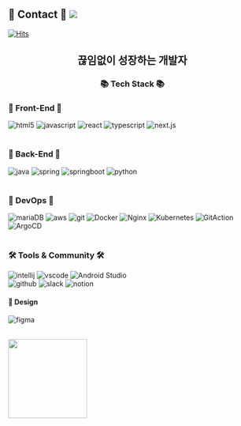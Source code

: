 ## 📧 Contact 📧 <a href="mailto:tkd8973@gmail.com"><img src="https://img.shields.io/badge/Gmail-EA4335?style=flat-square&logo=Gmail&logoColor=white&link=mailto:tkd8973@gmail.com"/></a>
[![Hits](https://hits.seeyoufarm.com/api/count/incr/badge.svg?url=https%3A%2F%2Fgithub.com%2Ftkd8973%2Fhit-counter&count_bg=%2379C83D&title_bg=%23555555&icon=&icon_color=%23E7E7E7&title=hits&edge_flat=false)](https://hits.seeyoufarm.com)

<div align=center>
	<h2> 끊임없이 성장하는 개발자</h2>
	<h3>📚 Tech Stack 📚</h3>
</div>

<!-- Body -->
### 🐣 Front-End 🐣
![html5](https://img.shields.io/badge/html5-E34F26.svg?&style=for-the-badge&logo=html5&logoColor=white)
![javascript](https://img.shields.io/badge/javascript-F7DF1E.svg?&style=for-the-badge&logo=javascript&logoColor=white)
![react](https://img.shields.io/badge/react-61DAFB.svg?&style=for-the-badge&logo=react&logoColor=white)
![typescript](https://img.shields.io/badge/typescript-3178C6.svg?&style=for-the-badge&logo=typescript&logoColor=white)
![next.js](https://img.shields.io/badge/next.js-000000.svg?&style=for-the-badge&logo=next.js&logoColor=white)
<br><br>

### 🐣 Back-End 🐣
![java](https://img.shields.io/badge/java-ffffff.svg?&style=for-the-badge&logo=openjdk&logoColor=black)
![spring](https://img.shields.io/badge/spring-6DB33F.svg?&style=for-the-badge&logo=spring&logoColor=white)
![springboot](https://img.shields.io/badge/springboot-6DB33F.svg?&style=for-the-badge&logo=springboot&logoColor=white)
![python](https://img.shields.io/badge/python-3776AB.svg?&style=for-the-badge&logo=python&logoColor=white)
<br><br>

### 🐣 DevOps 🐣
![mariaDB](https://img.shields.io/badge/mariaDB-232F3E.svg?&style=for-the-badge&logo=mariaDB&logoColor=white)
![aws](https://img.shields.io/badge/aws-232F3E.svg?&style=for-the-badge&logo=amazonaws&logoColor=white)
![git](https://img.shields.io/badge/git-F05032.svg?&style=for-the-badge&logo=git&logoColor=white)
![Docker](https://img.shields.io/badge/Docker-2496ED?style=flat-square&logo=Docker&logoColor=white)
![Nginx](https://img.shields.io/badge/Nginx-2496ED?style=flat-square&logo=Nginx&logoColor=white")
![Kubernetes](https://img.shields.io/badge/Kubernetes-2496ED?style=flat-square&logo=Kubernetes&logoColor=white)
![GitAction](https://img.shields.io/badge/GithubAction-2496ED?style=flat-square&logo=GithubAction&logoColor=white)
![ArgoCD](https://img.shields.io/badge/ArgoCD-2496ED?style=flat-square&logo=ArgoCD&logoColor=white)
<br><br>


### 🛠 Tools & Community 🛠
![intellij](https://img.shields.io/badge/intellij-000000.svg?&style=for-the-badge&logo=intellijidea&logoColor=white)
![vscode](https://img.shields.io/badge/vscode-007ACC.svg?&style=for-the-badge&logo=visualstudiocode&logoColor=white)
![Android Studio](https://img.shields.io/badge/AndroidStudio-3DDC84.svg?&style=for-the-badge&logo=AndroidStudio&logoColor=white)
<br>
![github](https://img.shields.io/badge/github-181717.svg?&style=for-the-badge&logo=github&logoColor=white)
![slack](https://img.shields.io/badge/slack-4A154B.svg?&style=for-the-badge&logo=slack&logoColor=white)
![notion](https://img.shields.io/badge/notion-000000.svg?&style=for-the-badge&logo=notion&logoColor=white)
<br>
#### 🎨 Design
![figma](https://img.shields.io/badge/figma-F24E1E.svg?&style=for-the-badge&logo=figma&logoColor=white)
<br><br>

<img align="center" style="height:160px" src="https://github-readme-stats.vercel.app/api/top-langs/?username=tkd8973&layout=compact&theme=transparent&hide_border=true" /></a> 